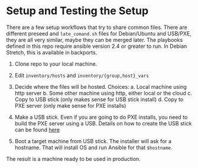 # Setup and Testing the Setup

There are a few setup workflows that try to share common files.
There are different preseed and `late_comand.sh` files for Debian/Ubuntu and
USB/PXE, they are all very similar, maybe they can be merged later. The
playbooks defined in this repo require ansible version 2.4 or greater to run.
In Debian Stretch, this is available in backports.

1. Clone repo to your local machine.
2. Edit `inventory/hosts` and `inventory/{group,host}_vars`
3. Decide where the files will be hosted.
   Choices:
    a. Local machine using http server
    b. Some other machine using http, either local or the cloud
    c. Copy to USB stick (only makes sense for USB stick install)
    d. Copy to PXE server (only make sense for PXE installs)

4. Make a USB stick. Even if you are going to do PXE installs, you need to build
   the PXE server using a USB. Details on how to create the USB stick can be
   found [here](scripts/README.md)
5. Boot a target machine from USB stick. The installer will ask for a hostname.
   That will install OS and run Ansible for that `$hostname`.

The result is a machine ready to be used in production.
